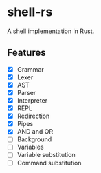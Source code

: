 # shell-rs

A shell implementation in Rust.

## Features

- [x] Grammar
- [x] Lexer
- [x] AST
- [x] Parser
- [x] Interpreter
- [x] REPL
- [x] Redirection
- [x] Pipes
- [x] AND and OR
- [ ] Background
- [ ] Variables
- [ ] Variable substitution
- [ ] Command substitution
